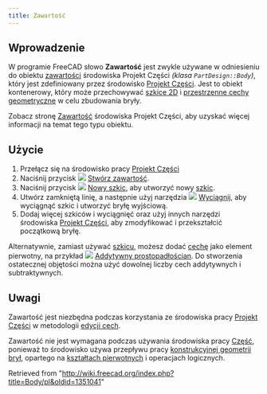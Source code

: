 ```yaml
---
title: Zawartość
---
```

## Wprowadzenie

W programie FreeCAD słowo **Zawartość** jest zwykle używane w odniesieniu do obiektu [zawartości](/PartDesign_Body/pl "PartDesign Body/pl") środowiska Projekt Części *(klasa `PartDesign::Body`)*, który jest zdefiniowany przez środowisko [Projekt Części](/PartDesign_Workbench/pl "PartDesign Workbench/pl"). Jest to obiekt kontenerowy, który może przechowywać [szkice 2D](/Sketch/pl "Sketch/pl") i [przestrzenne cechy geometryczne](/PartDesign_Feature/pl "PartDesign Feature/pl") w celu zbudowania bryły.

Zobacz stronę [Zawartość](/PartDesign_Body/pl "PartDesign Body/pl") środowiska Projekt Części, aby uzyskać więcej informacji na temat tego typu obiektu.

## Użycie

1. Przełącz się na środowisko pracy [Projekt Części](/PartDesign_Workbench/pl "PartDesign Workbench/pl")
2. Naciśnij przycisk ![](/images/PartDesign_Body.svg) [Stwórz zawartość](/PartDesign_Body/pl "PartDesign Body/pl").
3. Naciśnij przycisk ![](/images/PartDesign_NewSketch.svg) [Nowy szkic](/PartDesign_NewSketch/pl "PartDesign NewSketch/pl"), aby utworzyć nowy [szkic](/Sketch/pl "Sketch/pl").
4. Utwórz zamkniętą linię, a następnie użyj narzędzia ![](/images/PartDesign_Pad.svg) [Wyciągnij](/PartDesign_Pad/pl "PartDesign Pad/pl"), aby wyciągnąć szkic i utworzyć bryłę wyjściową.
5. Dodaj więcej szkiców i wyciągnięć oraz użyj innych narzędzi środowiska [Projekt Części](/PartDesign_Workbench/pl "PartDesign Workbench/pl"), aby zmodyfikować i przekształcić początkową bryłę.

Alternatywnie, zamiast używać [szkicu](/Sketch/pl "Sketch/pl"), możesz dodać [cechę](/PartDesign_Feature/pl "PartDesign Feature/pl") jako element pierwotny, na przykład ![](/images/PartDesign_AdditiveBox.svg) [Addytywny prostopadłościan](/PartDesign_AdditiveBox/pl "PartDesign AdditiveBox/pl"). Do stworzenia ostatecznej objętości można użyć dowolnej liczby cech addytywnych i subtraktywnych.

## Uwagi

Zawartość jest niezbędna podczas korzystania ze środowiska pracy [Projekt Części](/PartDesign_Workbench/pl "PartDesign Workbench/pl") w metodologii [edycji cech](/Feature_editing/pl "Feature editing/pl").

Zawartość nie jest wymagana podczas używania środowiska pracy [Część](/Part_Workbench/pl "Part Workbench/pl"), ponieważ to środowisko używa przepływu pracy [konstrukcyjnej geometrii brył](/Constructive_solid_geometry/pl "Constructive solid geometry/pl"), opartego na [kształtach pierwotnych](/Part_Primitives/pl "Part Primitives/pl") i operacjach logicznych.

Retrieved from "<http://wiki.freecad.org/index.php?title=Body/pl&oldid=1351041>"